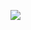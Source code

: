 ![](https://github.com/Knowledge91/cs193p-ios10-solutions/tree/master/Assigment%201/Calculator/1.gif)
